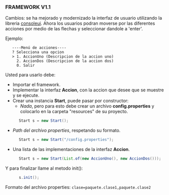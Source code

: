 ### FRAMEWORK V1.1

Cambios: se ha mejorado y modernizado la interfaz de usuario utilizando la libreria [consoleui](https://github.com/awegmann/consoleui). 
Ahora los usuarios podran moverse por las diferentes acciones por medio de las flechas y seleccionar dandole a 'enter'. 


Ejemplo:
```
   ----Menú de acciones----
   ? Selecciona una opcion
   > 1. AccionUno (Descripcion de la accion uno)
     2. AccionDos (Descripcion de la accion dos)
     0. Salir   
```

Usted para usarlo debe:
- Importar el framework.
- Implementar la interfaz **Accion**, con la accion que desee que se muestre y se ejecute.
- Crear una instancia **Start**, puede pasar por constructor:
    * *Nada*, pero para esto debe crear un archivo **config.properties** y colocarlo en la carpeta "resources" de su proyecto.
```java
      Start s = new Start();
```
* *Path del archivo properties*, respetando su formato.
```java
      Start s = new Start("/config.properties");
```
* Una lista de las implementaciones de la interfaz **Accion**.
```java
      Start s = new Start(List.of(new AccionUno(), new AccionDos()));
```

Y para finalizar llame al metodo init():
```java
      s.init();
```

Formato del archivo properties: `clase=paquete.clase1,paquete.clase2`